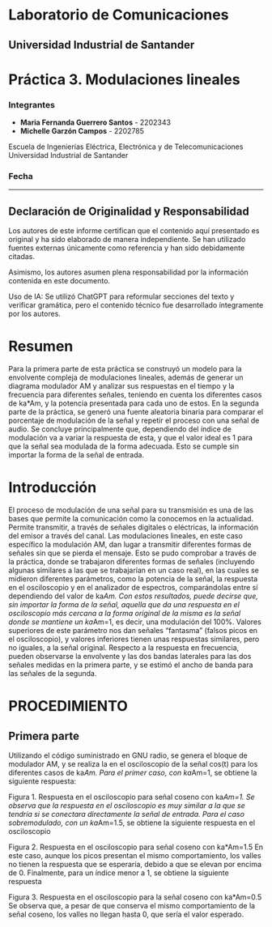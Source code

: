 # Laboratorio de Comunicaciones
## Universidad Industrial de Santander

# Práctica 3. Modulaciones lineales

### Integrantes
- **Maria Fernanda Guerrero Santos** - 2202343
- **Michelle Garzón Campos** - 2202785

Escuela de Ingenierías Eléctrica, Electrónica y de Telecomunicaciones  
Universidad Industrial de Santander

### Fecha


---

## Declaración de Originalidad y Responsabilidad
Los autores de este informe certifican que el contenido aquí presentado es original y ha sido elaborado de manera independiente. Se han utilizado fuentes externas únicamente como referencia y han sido debidamente citadas.

Asimismo, los autores asumen plena responsabilidad por la información contenida en este documento. 

Uso de IA: Se utilizó ChatGPT para reformular secciones del texto y verificar gramática, pero el contenido técnico fue desarrollado íntegramente por los autores.

# Resumen
Para la primera parte de esta práctica se construyó un modelo para la envolvente compleja de modulaciones lineales, además de generar un diagrama modulador AM y analizar sus respuestas en el tiempo y la frecuencia para diferentes señales, teniendo en cuenta los diferentes casos de ka*Am, y la potencia presentada para cada uno de estos. En la segunda parte de la práctica, se generó una fuente aleatoria binaria para comparar el porcentaje de modulación de la señal y repetir el proceso con una señal de audio. Se concluye principalmente que, dependiendo del índice de modulación va a variar la respuesta de esta, y que el valor ideal es 1 para que la señal sea modulada de la forma adecuada. Esto se cumple sin importar la forma de la señal de entrada. 
# Introducción
El proceso de modulación de una señal para su transmisión es una de las bases que permite la comunicación como la conocemos en la actualidad. Permite transmitir, a través de señales digitales o eléctricas, la información del emisor a través del canal. Las modulaciones lineales, en este caso específico la modulación AM, dan lugar a transmitir diferentes formas de señales sin que se pierda el mensaje.
Esto se pudo comprobar a través de la práctica, donde se trabajaron diferentes formas de señales (incluyendo algunas similares a las que se trabajarían en un caso real), en las cuales se midieron diferentes parámetros, como la potencia de la señal, la respuesta en el osciloscopio y en el analizador de espectros, comparándolas entre sí dependiendo del valor de ka*Am.
Con estos resultados, puede decirse que, sin importar la forma de la señal, aquella que da una respuesta en el osciloscopio más cercana a la forma original de la misma es la señal donde se mantiene un ka*Am=1, es decir, una modulación del 100%. Valores superiores de este parámetro nos dan señales “fantasma” (falsos picos en el osciloscopio), y valores inferiores tienen unas respuestas similares, pero no iguales, a la señal original.
Respecto a la respuesta en frecuencia, pueden observarse la envolvente y las dos bandas laterales para las dos señales medidas en la primera parte, y se estimó el ancho de banda para las señales de la segunda.
# PROCEDIMIENTO
## Primera parte
Utilizando el código suministrado en GNU radio, se genera el bloque de modulador AM, y se realiza la en el osciloscopio de la señal cos(t) para los diferentes casos de ka*Am.  Para el primer caso, con ka*Am=1, se obtiene la siguiente respuesta:



Figura 1. Respuesta en el osciloscopio para señal coseno con ka*Am=1.
Se observa que la respuesta en el osciloscopio es muy similar a la que se tendría si se conectara directamente la señal de entrada.
Para el caso sobremodulado, con un ka*Am=1.5, se obtiene la siguiente respuesta en el osciloscopio



Figura 2. Respuesta en el osciloscopio para señal coseno con ka*Am=1.5
En este caso, aunque los picos presentan el mismo comportamiento, los valles no tienen la respuesta que se esperaría, debido a que se elevan por encima de 0.
Finalmente, para un índice menor a 1, se obtiene la siguiente respuesta



Figura 3. Respuesta en el osciloscopio para la señal coseno con ka*Am=0.5
Se observa que, a pesar de que conserva el mismo comportamiento de la señal coseno, los valles no llegan hasta 0, que sería el valor esperado.
